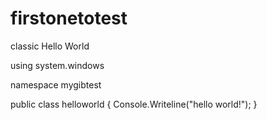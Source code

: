 # firstonetotest
classic Hello World

using system.windows

namespace mygibtest

public class helloworld
{
  Console.Writeline("hello world!");
}
